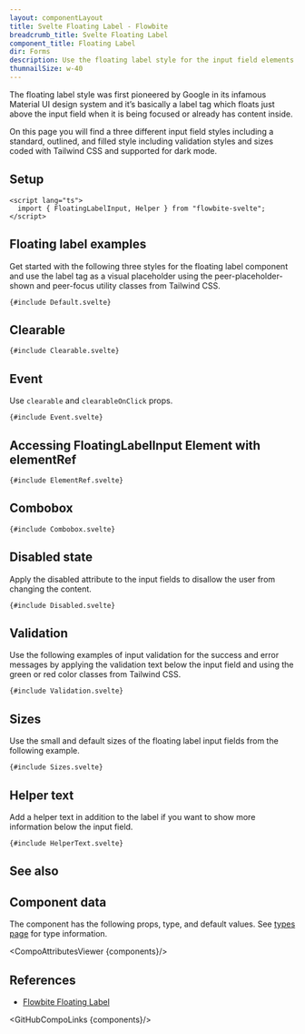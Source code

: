 ```yaml
---
layout: componentLayout
title: Svelte Floating Label - Flowbite
breadcrumb_title: Svelte Floating Label
component_title: Floating Label
dir: Forms
description: Use the floating label style for the input field elements to replicate the Material UI design system from Google and choose from multiple styles and sizes
thumnailSize: w-40
---
```


<script lang="ts">
  import { CompoAttributesViewer,  GitHubCompoLinks, Seealso } from '../../utils'

  const components = 'FloatingLabelInput, Helper'
  const relatedLinks = ['/docs/forms/input-field','/docs/forms/floating-label', '/docs/extend/tags' ]
</script>

The floating label style was first pioneered by Google in its infamous Material UI design system and it’s basically a label tag which floats just above the input field when it is being focused or already has content inside.

On this page you will find a three different input field styles including a standard, outlined, and filled style including validation styles and sizes coded with Tailwind CSS and supported for dark mode.

## Setup

```svelte example hideOutput
<script lang="ts">
  import { FloatingLabelInput, Helper } from "flowbite-svelte";
</script>
```

## Floating label examples

Get started with the following three styles for the floating label component and use the label tag as a visual placeholder using the peer-placeholder-shown and peer-focus utility classes from Tailwind CSS.

```svelte example hideScript
{#include Default.svelte}
```

## Clearable

```svelte example
{#include Clearable.svelte}
```

## Event

Use `clearable` and `clearableOnClick` props.

```svelte example
{#include Event.svelte}
```

## Accessing FloatingLabelInput Element with elementRef

```svelte example
{#include ElementRef.svelte}
```

## Combobox

```svelte example class="h-96 space-y-24"
{#include Combobox.svelte}
```

## Disabled state

Apply the disabled attribute to the input fields to disallow the user from changing the content.

```svelte example hideScript
{#include Disabled.svelte}
```

## Validation

Use the following examples of input validation for the success and error messages by applying the validation text below the input field and using the green or red color classes from Tailwind CSS.

```svelte example
{#include Validation.svelte}
```

## Sizes

Use the small and default sizes of the floating label input fields from the following example.

```svelte example hideScript
{#include Sizes.svelte}
```

## Helper text

Add a helper text in addition to the label if you want to show more information below the input field.

```svelte example
{#include HelperText.svelte}
```

## See also

<Seealso links={relatedLinks} />

## Component data

The component has the following props, type, and default values. See [types page](/docs/pages/typescript) for type information.

<CompoAttributesViewer {components}/>

## References

- [Flowbite Floating Label](https://flowbite.com/docs/forms/floating-label/)

<GitHubCompoLinks {components}/>
